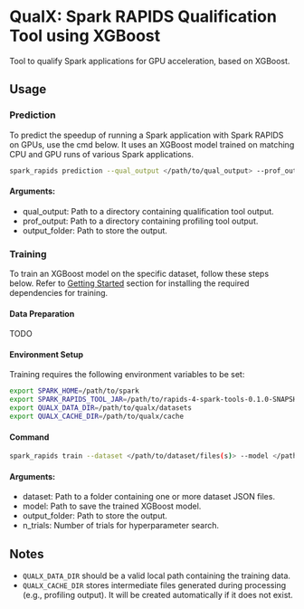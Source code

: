 # QualX: Spark RAPIDS Qualification Tool using XGBoost

Tool to qualify Spark applications for GPU acceleration, based on XGBoost.

## Usage

### Prediction

To predict the speedup of running a Spark application with Spark RAPIDS on GPUs, use the cmd below. It uses an XGBoost model trained on matching CPU and GPU runs of various Spark applications.

```bash
spark_rapids prediction --qual_output </path/to/qual_output> --prof_output </path/to/prof_output> --output_folder </path/to/save/csv/files>
```

#### Arguments:
- qual_output: Path to a directory containing qualification tool output.
- prof_output: Path to a directory containing profiling tool output.
- output_folder: Path to store the output.

### Training

To train an XGBoost model on the specific dataset, follow these steps below. Refer to [Getting Started](../README.md#getting-started) section for installing the required dependencies for training.

#### Data Preparation
TODO

#### Environment Setup

Training requires the following environment variables to be set:
```bash
export SPARK_HOME=/path/to/spark
export SPARK_RAPIDS_TOOL_JAR=/path/to/rapids-4-spark-tools-0.1.0-SNAPSHOT.jar
export QUALX_DATA_DIR=/path/to/qualx/datasets
export QUALX_CACHE_DIR=/path/to/qualx/cache
```

#### Command
```bash
spark_rapids train --dataset </path/to/dataset/files(s)> --model </path/to/save/trained/model> --output_folder </path/to/save/csv/files> --n_trials <number_of_trials>
```

#### Arguments:
- dataset: Path to a folder containing one or more dataset JSON files.
- model: Path to save the trained XGBoost model.
- output_folder: Path to store the output.
- n_trials: Number of trials for hyperparameter search.

## Notes
- `QUALX_DATA_DIR` should be a valid local path containing the training data.
- `QUALX_CACHE_DIR` stores intermediate files generated during processing (e.g., profiling output). It will be created automatically if it does not exist.
